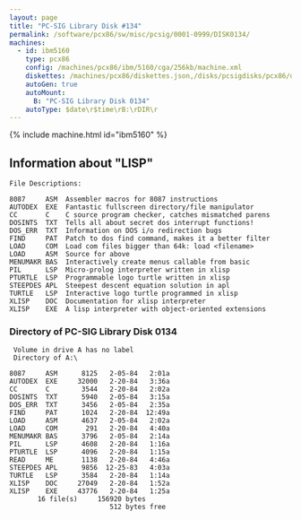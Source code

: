 ```yaml
---
layout: page
title: "PC-SIG Library Disk #134"
permalink: /software/pcx86/sw/misc/pcsig/0001-0999/DISK0134/
machines:
  - id: ibm5160
    type: pcx86
    config: /machines/pcx86/ibm/5160/cga/256kb/machine.xml
    diskettes: /machines/pcx86/diskettes.json,/disks/pcsigdisks/pcx86/diskettes.json
    autoGen: true
    autoMount:
      B: "PC-SIG Library Disk 0134"
    autoType: $date\r$time\rB:\rDIR\r
---
```


{% include machine.html id="ibm5160" %}

## Information about "LISP"

    File Descriptions:
    
    8087     ASM  Assembler macros for 8087 instructions
    AUTODEX  EXE  Fantastic fullscreen directory/file manipulator
    CC       C    C source program checker, catches mismatched parens
    DOSINTS  TXT  Tells all about secret dos interrupt functions!
    DOS_ERR  TXT  Information on DOS i/o redirection bugs
    FIND     PAT  Patch to dos find command, makes it a better filter
    LOAD     COM  Load com files bigger than 64k: load <filename>
    LOAD     ASM  Source for above
    MENUMAKR BAS  Interactively create menus callable from basic
    PIL      LSP  Micro-prolog interpreter written in xlisp
    PTURTLE  LSP  Programmable logo turtle written in xlisp
    STEEPDES APL  Steepest descent equation solution in apl
    TURTLE   LSP  Interactive logo turtle programmed in xlisp
    XLISP    DOC  Documentation for xlisp interpreter
    XLISP    EXE  A lisp interpreter with object-oriented extensions

### Directory of PC-SIG Library Disk 0134

     Volume in drive A has no label
     Directory of A:\

    8087     ASM      8125   2-05-84   2:01a
    AUTODEX  EXE     32000   2-20-84   3:36a
    CC       C        3544   2-20-84   2:02a
    DOSINTS  TXT      5940   2-05-84   3:15a
    DOS_ERR  TXT      3456   2-05-84   2:35a
    FIND     PAT      1024   2-20-84  12:49a
    LOAD     ASM      4637   2-05-84   2:02a
    LOAD     COM       291   2-20-84   4:40a
    MENUMAKR BAS      3796   2-05-84   2:14a
    PIL      LSP      4608   2-20-84   1:16a
    PTURTLE  LSP      4096   2-20-84   1:15a
    READ     ME       1138   2-20-84   4:46a
    STEEPDES APL      9856  12-25-83   4:03a
    TURTLE   LSP      3584   2-20-84   1:14a
    XLISP    DOC     27049   2-20-84   1:52a
    XLISP    EXE     43776   2-20-84   1:25a
           16 file(s)     156920 bytes
                             512 bytes free
